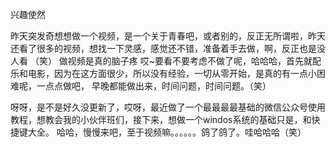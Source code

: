 兴趣使然

昨天突发奇想想做一个视频，是一个关于青春吧，或者别的，反正无所谓啦，昨天还看了很多的视频，想找一下灵感，感觉还不错，准备着手去做，啊，反正也是没人看
（笑）
做视频是真的脑子疼 哎~要看不要考虑不做了呢，哈哈哈，首先就配乐和电影，因为在这方面很少，所以没有经验，一切从零开始，是真的有一点小困难呢，一点点做吧，
早晚都能做出来，时间问题，时间问题。（笑）




呀呀，是不是好久没更新了，哎呀，最近做了一个最最最最基础的微信公众号使用教程，想教会我的小伙伴班们，接下来，想做一个windos系统的基础只是，和快捷键大全。
哈哈，慢慢来吧，至于视频嘛。。。。。。鸽了鸽了。哇哈哈哈（笑）
